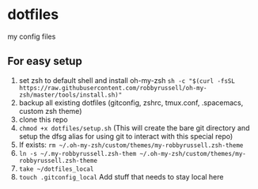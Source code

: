 # dotfiles
my config files

## For easy setup

1. set zsh to default shell and install oh-my-zsh `sh -c "$(curl -fsSL https://raw.githubusercontent.com/robbyrussell/oh-my-zsh/master/tools/install.sh)"
`
1. backup all existing dotfiles (gitconfig, zshrc, tmux.conf, .spacemacs, custom zsh theme)
1. clone this repo
1. `chmod +x dotfiles/setup.sh` (This will create the bare git directory and setup the dfsg alias for using git to interact with this special repo)
1. If exists: `rm ~/.oh-my-zsh/custom/themes/my-robbyrussell.zsh-theme`
1. `ln -s ~/.my-robbyrussell.zsh-them ~/.oh-my-zsh/custom/themes/my-robbyrussell.zsh-theme`
2. `take ~/dotfiles_local`
1. `touch .gitconfig_local` Add stuff that needs to stay local here
